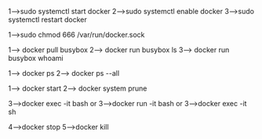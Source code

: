 <!-- Docker as System Daemon -->

1-->sudo systemctl start docker
2-->sudo systemctl enable docker
3-->sudo systemctl restart docker

<!-- Docker Permission -->

1-->sudo chmod 666 /var/run/docker.sock

<!-- Busy Box -->

1--> docker pull busybox
2--> docker run busybox ls
3--> docker run busybox whoami


<!--Listing Docker Image-->

1--> docker ps
2--> docker ps --all


<!-- Container -->
1--> docker start <container-id>
2--> docker system prune

3-->docker exec -it <container-id> bash
or
3-->docker run -it <container-name> bash
or
3-->docker exec -it <container-id> sh

4-->docker stop <container-id> 
5-->docker kill <container-id>